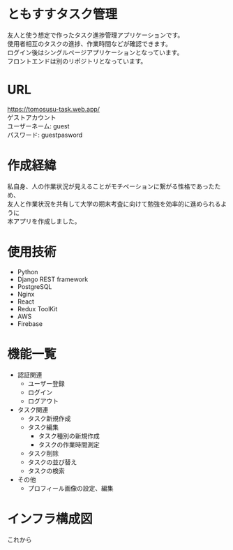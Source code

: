 # ともすすタスク管理

友人と使う想定で作ったタスク進捗管理アプリケーションです。<br>
使用者相互のタスクの進捗、作業時間などが確認できます。<br>
ログイン後はシングルページアプリケーションとなっています。<br>
フロントエンドは別のリポジトリとなっています。

# URL

https://tomosusu-task.web.app/ <br>
ゲストアカウント<br>
ユーザーネーム: guest <br>
パスワード: guestpasword <br>

# 作成経緯

私自身、人の作業状況が見えることがモチベーションに繋がる性格であったため、<br>
友人と作業状況を共有して大学の期末考査に向けて勉強を効率的に進められるように<br>
本アプリを作成しました。

# 使用技術

- Python
- Django REST framework
- PostgreSQL
- Nginx
- React
- Redux ToolKit
- AWS
- Firebase

# 機能一覧
- 認証関連
    - ユーザー登録
    - ログイン
    - ログアウト
- タスク関連
    - タスク新規作成
    - タスク編集
        - タスク種別の新規作成
        - タスクの作業時間測定
    - タスク削除
    - タスクの並び替え
    - タスクの検索
- その他
    - プロフィール画像の設定、編集

# インフラ構成図

これから
